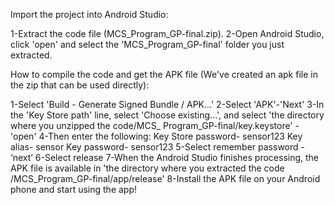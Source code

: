 Import the project into Android Studio:

1-Extract the code file (MCS_Program_GP-final.zip).
2-Open Android Studio, click 'open' and select the 'MCS_Program_GP-final' folder you just extracted.

How to compile the code and get the APK file (We've created an apk file in the zip that can be used directly): 

1-Select 'Build - Generate Signed Bundle / APK...'
2-Select 'APK'-'Next'
3-In the 'Key Store path' line, select 'Choose existing...', and select 'the directory where you unzipped the code/MCS_ Program_GP-final/key.keystore' - 'open'
4-Then enter the following:
Key Store password- sensor123
Key alias- sensor
Key password- sensor123
5-Select remember password - ‘next’
6-Select release
7-When the Android Studio finishes processing, the APK file is available in 'the directory where you extracted the code /MCS_Program_GP-final/app/release'
8-Install the APK file on your Android phone and start using the app!

